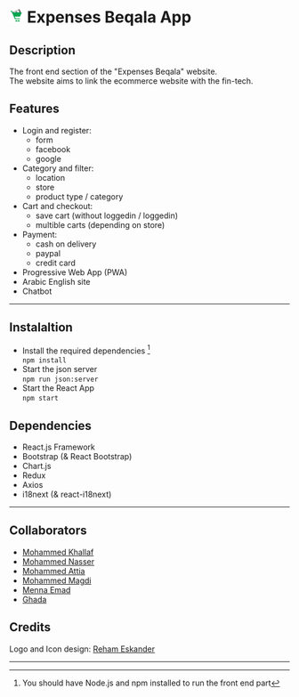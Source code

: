 # <img src="public/BeqalaLogo.png" height="25"/> Expenses Beqala App

## Description

The front end section of the "Expenses Beqala" website.\
The website aims to link the ecommerce website with the fin-tech.

## Features

- Login and register:
  - form
  - facebook
  - google
- Category and filter:
  - location
  - store
  - product type / category
- Cart and checkout:
  - save cart (without loggedin / loggedin)
  - multible carts (depending on store)
- Payment:
  - cash on delivery
  - paypal
  - credit card
- Progressive Web App (PWA)
- Arabic English site
- Chatbot

---

## Instalaltion

- Install the required dependencies [^1] \
   `npm install`
- Start the json server\
   `npm run json:server`
- Start the React App\
   `npm start`

## Dependencies

- React.js Framework
- Bootstrap (& React Bootstrap)
- Chart.js
- Redux
- Axios
- i18next (& react-i18next)

---

## Collaborators

- [Mohammed Khallaf](https://github.com/MohammadKhallaf)
- [Mohammed Nasser](https://github.com/Muhammed-Nasser)
- [Mohammed Attia](https://github.com/MohamedAttia9)
- [Mohammed Magdi](https://github.com/MohamedMagdi0)
- [Menna Emad](https://github.com/MennaEmadZ)
- [Ghada](https://github.com/ghadamo)

## Credits

Logo and Icon design: [Reham Eskander](https://www.behance.net/rehameskander)

---

[^1]: You should have Node.js and npm installed to run the front end part
